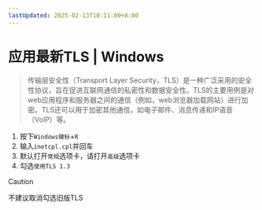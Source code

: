 ```yaml
---
lastUpdated: 2025-02-13T10:11:00+8:00
---
```


# 应用最新TLS | Windows

> 传输层安全性（Transport Layer Security，TLS）是一种广泛采用的安全性协议，旨在促进互联网通信的私密性和数据安全性。TLS的主要用例是对web应用程序和服务器之间的通信（例如，web浏览器加载网站）进行加密。TLS还可以用于加密其他通信，如电子邮件、消息传递和IP语音（VoIP）等。

1. 按下`Windows徽标`+`R`
2. 输入`inetcpl.cpl`并回车
3. 默认打开`常规`选项卡，请打开`高级`选项卡
4. 勾选`使用TLS 1.3`

> [!CAUTION]
> 不建议取消勾选旧版TLS
